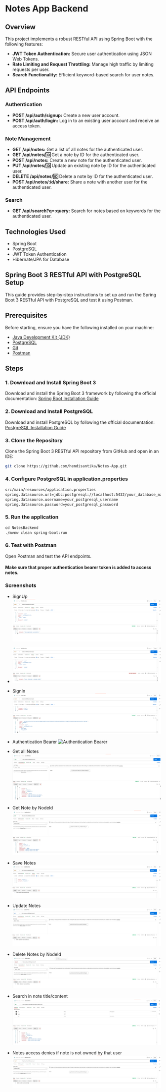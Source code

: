 # Notes App Backend

## Overview

This project implements a robust RESTful API using Spring Boot with the following features:

- **JWT Token Authentication:** Secure user authentication using JSON Web Tokens.
- **Rate Limiting and Request Throttling:** Manage high traffic by limiting requests per user.
- **Search Functionality:** Efficient keyword-based search for user notes.

## API Endpoints

### Authentication

- **POST /api/auth/signup:** Create a new user account.
- **POST /api/auth/login:** Log in to an existing user account and receive an access token.

### Note Management

- **GET /api/notes:** Get a list of all notes for the authenticated user.
- **GET /api/notes/:id:** Get a note by ID for the authenticated user.
- **POST /api/notes:** Create a new note for the authenticated user.
- **PUT /api/notes/:id:** Update an existing note by ID for the authenticated user.
- **DELETE /api/notes/:id:** Delete a note by ID for the authenticated user.
- **POST /api/notes/:id/share:** Share a note with another user for the authenticated user.

### Search

- **GET /api/search?q=:query:** Search for notes based on keywords for the authenticated user.

## Technologies Used

- Spring Boot
- PostgreSQL
- JWT Token Authentication
- Hibernate/JPA for Database

## Spring Boot 3 RESTful API with PostgreSQL Setup

This guide provides step-by-step instructions to set up and run the Spring Boot 3 RESTful API with PostgreSQL and test
it using Postman.

## Prerequisites

Before starting, ensure you have the following installed on your machine:

- [Java Development Kit (JDK)](https://www.oracle.com/java/technologies/javase-downloads.html)
- [PostgreSQL](https://www.postgresql.org/download/)
- [Git](https://git-scm.com/downloads)
- [Postman](https://www.postman.com/downloads/)

## Steps

### 1. Download and Install Spring Boot 3

Download and install the Spring Boot 3 framework by following the official
documentation: [Spring Boot Installation Guide](https://docs.spring.io/spring-boot/docs/current/reference/html/getting-started.html#getting-started-system-requirements)

### 2. Download and Install PostgreSQL

Download and install PostgreSQL by following the official
documentation: [PostgreSQL Installation Guide](https://www.postgresql.org/download/)

### 3. Clone the Repository

Clone the Spring Boot 3 RESTful API repository from GitHub and open in an IDE:

```bash
git clone https://github.com/hendisantika/Notes-App.git

```

### 4. Configure PostgreSQL in application.properties

```
src/main/resources/application.properties
spring.datasource.url=jdbc:postgresql://localhost:5432/your_database_name
spring.datasource.username=your_postgresql_username
spring.datasource.password=your_postgresql_password

```

### 5. Run the application

```
cd NotesBackend
./mvnw clean spring-boot:run
```

### 6. Test with Postman

Open Postman and test the API endpoints.

#### Make sure that proper authentication bearer token is added to access notes.

### Screenshots

- SignUp
  ![SignUp](img/SignUp.png "Sign Up")

- ![SignUp](img/SignUp2.png "Sign Up")

- SignIn
  ![SignIn](img/signIn.png "SignIn")

- Authentication Bearer
  ![Authentication Bearer](img/authentication-bearer.png)

- Get all Notes
  ![Get all Note](img/list.png "Get all Notes")

- Get Note by NodeId
  ![Get Note by NodeId](img/getById.png "Get Note by NodeId")

- Save Notes
  ![Save Notes](img/add.png "Save Notes")

- Update Notes
  ![Update Notes](img/update.png "Update Notes")

- Delete Notes by NodeId
  ![Delete Notes by NodeId](img/delete.png "Delete Notes by NodeId")

- Search in note title/content
  ![Search in note title/content](img/search.png "Search in note title/content")

- Notes access denies if note is not owned by that user
  ![Notes access denies if note is not owned by that user](img/403.png "Notes access denies if note is not owned by that user")
